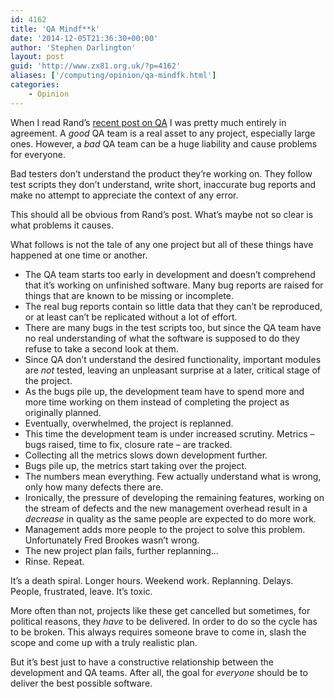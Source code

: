 ```yaml
---
id: 4162
title: 'QA Mindf**k'
date: '2014-12-05T21:36:30+00:00'
author: 'Stephen Darlington'
layout: post
guid: 'http://www.zx81.org.uk/?p=4162'
aliases: ['/computing/opinion/qa-mindfk.html']
categories:
    - Opinion
---
```


When I read Rand’s [recent post on QA](http://randsinrepose.com/archives/the-qa-mindset/) I was pretty much entirely in agreement. A *good* QA team is a real asset to any project, especially large ones. However, a *bad* QA team can be a huge liability and cause problems for everyone.

Bad testers don’t understand the product they’re working on. They follow test scripts they don’t understand, write short, inaccurate bug reports and make no attempt to appreciate the context of any error.

This should all be obvious from Rand’s post. What’s maybe not so clear is what problems it causes.

What follows is not the tale of any one project but all of these things have happened at one time or another.

- The QA team starts too early in development and doesn’t comprehend that it’s working on unfinished software. Many bug reports are raised for things that are known to be missing or incomplete.
- The real bug reports contain so little data that they can’t be reproduced, or at least can’t be replicated without a lot of effort.
- There are many bugs in the test scripts too, but since the QA team have no real understanding of what the software is supposed to do they refuse to take a second look at them.
- Since QA don’t understand the desired functionality, important modules are *not* tested, leaving an unpleasant surprise at a later, critical stage of the project.
- As the bugs pile up, the development team have to spend more and more time working on them instead of completing the project as originally planned.
- Eventually, overwhelmed, the project is replanned.
- This time the development team is under increased scrutiny. Metrics – bugs raised, time to fix, closure rate – are tracked.
- Collecting all the metrics slows down development further.
- Bugs pile up, the metrics start taking over the project.
- The numbers mean everything. Few actually understand what is wrong, only how many defects there are.
- Ironically, the pressure of developing the remaining features, working on the stream of defects and the new management overhead result in a *decrease* in quality as the same people are expected to do more work.
- Management adds more people to the project to solve this problem. Unfortunately Fred Brookes wasn’t wrong.
- The new project plan fails, further replanning…
- Rinse. Repeat.

It’s a death spiral. Longer hours. Weekend work. Replanning. Delays. People, frustrated, leave. It’s toxic.

More often than not, projects like these get cancelled but sometimes, for political reasons, they *have* to be delivered. In order to do so the cycle has to be broken. This always requires someone brave to come in, slash the scope and come up with a truly realistic plan.

But it’s best just to have a constructive relationship between the development and QA teams. After all, the goal for *everyone* should be to deliver the best possible software.